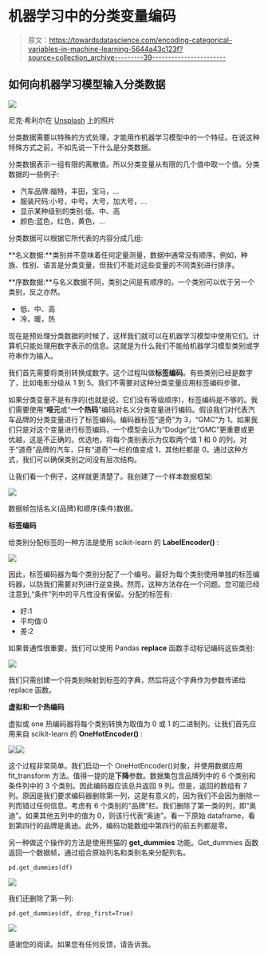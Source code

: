# 机器学习中的分类变量编码

> 原文：<https://towardsdatascience.com/encoding-categorical-variables-in-machine-learning-5644a43c123f?source=collection_archive---------39----------------------->

## 如何向机器学习模型输入分类数据

![](img/33a88470aa2a0f3202cfbb2ad4cb0e96.png)

尼克·希利尔在 [Unsplash](https://unsplash.com/s/photos/numbers?utm_source=unsplash&utm_medium=referral&utm_content=creditCopyText) 上的照片

分类数据需要以特殊的方式处理，才能用作机器学习模型中的一个特征。在说这种特殊方式之前，不如先说一下什么是分类数据。

分类数据表示一组有限的离散值。所以分类变量从有限的几个值中取一个值。分类数据的一些例子:

*   汽车品牌:福特，丰田，宝马，…
*   服装尺码:小号，中号，大号，加大号，…
*   显示某种级别的类别:低、中、高
*   颜色:蓝色，红色，黄色，…

分类数据可以根据它所代表的内容分成几组:

**名义数据:**类别并不意味着任何定量测量，数据中通常没有顺序。例如，种族、性别、语言是分类变量，但我们不能对这些变量的不同类别进行排序。

**序数数据:**与名义数据不同，类别之间是有顺序的。一个类别可以优于另一个类别，反之亦然。

*   低、中、高
*   冷，暖，热

现在是预处理分类数据的时候了，这样我们就可以在机器学习模型中使用它们。计算机只能处理用数字表示的信息。这就是为什么我们不能给机器学习模型类别或字符串作为输入。

我们首先需要将类别转换成数字。这个过程叫做**标签编码**。有些类别已经是数字了，比如电影分级从 1 到 5。我们不需要对这种分类变量应用标签编码步骤。

如果分类变量不是有序的(也就是说，它们没有等级顺序)，标签编码是不够的。我们需要使用“**哑元**或“**一个热码**”编码对名义分类变量进行编码。假设我们对代表汽车品牌的分类变量进行了标签编码。编码器标签“道奇”为 3，“GMC”为 1。如果我们只是对这个变量进行标签编码，一个模型会认为“Dodge”比“GMC”更重要或更优越，这是不正确的。优选地，将每个类别表示为仅取两个值 1 和 0 的列。对于“道奇”品牌的汽车，只有“道奇”一栏的值变成 1，其他栏都是 0。通过这种方式，我们可以确保类别之间没有层次结构。

让我们看一个例子，这样就更清楚了。我创建了一个样本数据框架:

![](img/bad1b7ddfb03953722e68fadea0cf7ac.png)

数据帧包括名义(品牌)和顺序(条件)数据。

**标签编码**

给类别分配标签的一种方法是使用 scikit-learn 的 **LabelEncoder()** :

![](img/17219434f8b40b27b725a68783661d37.png)

因此，标签编码器为每个类别分配了一个编号。最好为每个类别使用单独的标签编码器，以防我们需要对列进行逆变换。然而，这种方法存在一个问题。您可能已经注意到,“条件”列中的平凡性没有保留。分配的标签有:

*   好:1
*   平均值:0
*   差:2

如果普通性很重要，我们可以使用 Pandas **replace** 函数手动标记编码这些类别:

![](img/6cb2e768a7753288a4f5e90a527120b3.png)

我们只需创建一个将类别映射到标签的字典，然后将这个字典作为参数传递给 replace 函数。

**虚拟和一个热编码**

虚拟或 one 热编码器将每个类别转换为取值为 0 或 1 的二进制列。让我们首先应用来自 scikit-learn 的 **OneHotEncoder()** :

![](img/1a488c2cc417bf9fec4b3b8151cb483c.png)![](img/8f03423923af247a3decdcf8377a736e.png)

这个过程非常简单。我们启动一个 OneHotEncoder()对象，并使用数据应用 fit_transform 方法。值得一提的是**下降**参数。数据集包含品牌列中的 6 个类别和条件列中的 3 个类别。因此编码器应该总共返回 9 列。但是，返回的数组有 7 列。原因是我们要求编码器删除第一列，这是有意义的，因为我们不会因为删除一列而错过任何信息。考虑有 6 个类别的“品牌”栏。我们删除了第一类的列，即“奥迪”。如果其他五列中的值为 0，则该行代表“奥迪”。看一下原始 dataframe，看到第四行的品牌是奥迪。此外，编码功能数组中第四行的前五列都是零。

另一种做这个操作的方法是使用熊猫的 **get_dummies** 功能。Get_dummies 函数返回一个数据帧，通过组合原始列名和类别名来分配列名。

`pd.get_dummies(df)`

![](img/727a9ff695dc93cd8984976d782e5c35.png)

我们还删除了第一列:

`pd.get_dummies(df, drop_first=True)`

![](img/abf125c47e57b9221c5855352e395e7f.png)

感谢您的阅读。如果您有任何反馈，请告诉我。